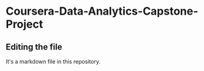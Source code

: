 # Coursera-Data-Analytics-Capstone-Project

## Editing the file

It's a markdown file in this repository.
